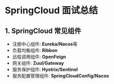 # SpringCloud 面试总结



## 1. SpringCloud 常见组件

- 注册中心组件: **Eureka/Nacos**等
- 负载均衡组件: **Ribbon**
- 远程调用组件: **OpenFeign**
- 网关组件: **Zuul/Gateway**
- 服务保护组件: **Hystrix/Sentinel**
- 服务配置管理组件: **SpringCloudConfig/Nacos**